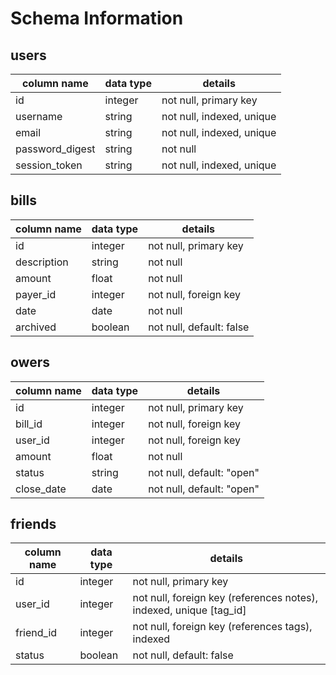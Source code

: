 # Schema Information

## users
column name     | data type | details
----------------|-----------|-----------------------
id              | integer   | not null, primary key
username        | string    | not null, indexed, unique
email           | string    | not null, indexed, unique
password_digest | string    | not null
session_token   | string    | not null, indexed, unique

## bills
column name | data type | details
------------|-----------|-----------------------
id          | integer   | not null, primary key
description | string    | not null
amount      | float     | not null
payer_id    | integer   | not null, foreign key
date        | date      | not null
archived    | boolean   | not null, default: false

## owers
column name | data type | details
------------|-----------|-----------------------
id          | integer   | not null, primary key
bill_id     | integer   | not null, foreign key
user_id     | integer   | not null, foreign key
amount      | float     | not null
status      | string    | not null, default: "open"
close_date  | date      | not null, default: "open"

## friends
column name | data type | details
------------|-----------|-----------------------
id          | integer   | not null, primary key
user_id     | integer   | not null, foreign key (references notes), indexed, unique [tag_id]
friend_id   | integer   | not null, foreign key (references tags), indexed
status      | boolean   | not null, default: false
